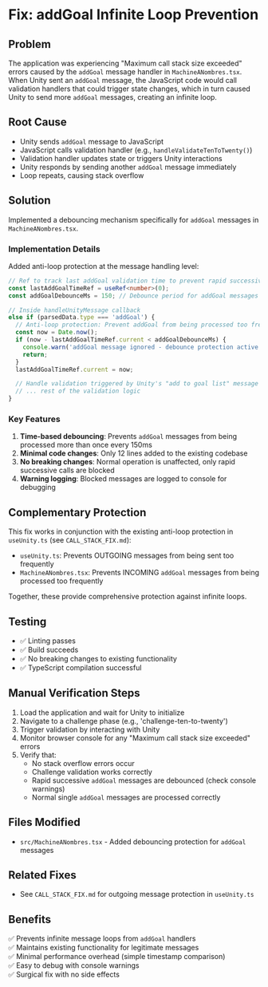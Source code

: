 # Fix: addGoal Infinite Loop Prevention

## Problem
The application was experiencing "Maximum call stack size exceeded" errors caused by the `addGoal` message handler in `MachineANombres.tsx`. When Unity sent an `addGoal` message, the JavaScript code would call validation handlers that could trigger state changes, which in turn caused Unity to send more `addGoal` messages, creating an infinite loop.

## Root Cause
- Unity sends `addGoal` message to JavaScript
- JavaScript calls validation handler (e.g., `handleValidateTenToTwenty()`)
- Validation handler updates state or triggers Unity interactions
- Unity responds by sending another `addGoal` message immediately
- Loop repeats, causing stack overflow

## Solution
Implemented a debouncing mechanism specifically for `addGoal` messages in `MachineANombres.tsx`.

### Implementation Details

Added anti-loop protection at the message handling level:

```typescript
// Ref to track last addGoal validation time to prevent rapid successive calls
const lastAddGoalTimeRef = useRef<number>(0);
const addGoalDebounceMs = 150; // Debounce period for addGoal messages

// Inside handleUnityMessage callback
else if (parsedData.type === 'addGoal') {
  // Anti-loop protection: Prevent addGoal from being processed too frequently
  const now = Date.now();
  if (now - lastAddGoalTimeRef.current < addGoalDebounceMs) {
    console.warn('addGoal message ignored - debounce protection active');
    return;
  }
  lastAddGoalTimeRef.current = now;

  // Handle validation triggered by Unity's "add to goal list" message
  // ... rest of the validation logic
}
```

### Key Features
1. **Time-based debouncing**: Prevents `addGoal` messages from being processed more than once every 150ms
2. **Minimal code changes**: Only 12 lines added to the existing codebase
3. **No breaking changes**: Normal operation is unaffected, only rapid successive calls are blocked
4. **Warning logging**: Blocked messages are logged to console for debugging

## Complementary Protection
This fix works in conjunction with the existing anti-loop protection in `useUnity.ts` (see `CALL_STACK_FIX.md`):
- `useUnity.ts`: Prevents OUTGOING messages from being sent too frequently
- `MachineANombres.tsx`: Prevents INCOMING `addGoal` messages from being processed too frequently

Together, these provide comprehensive protection against infinite loops.

## Testing
- ✅ Linting passes
- ✅ Build succeeds  
- ✅ No breaking changes to existing functionality
- ✅ TypeScript compilation successful

## Manual Verification Steps
1. Load the application and wait for Unity to initialize
2. Navigate to a challenge phase (e.g., 'challenge-ten-to-twenty')
3. Trigger validation by interacting with Unity
4. Monitor browser console for any "Maximum call stack size exceeded" errors
5. Verify that:
   - No stack overflow errors occur
   - Challenge validation works correctly
   - Rapid successive `addGoal` messages are debounced (check console warnings)
   - Normal single `addGoal` messages are processed correctly

## Files Modified
- `src/MachineANombres.tsx` - Added debouncing protection for `addGoal` messages

## Related Fixes
- See `CALL_STACK_FIX.md` for outgoing message protection in `useUnity.ts`

## Benefits
✅ Prevents infinite message loops from `addGoal` handlers  
✅ Maintains existing functionality for legitimate messages  
✅ Minimal performance overhead (simple timestamp comparison)  
✅ Easy to debug with console warnings  
✅ Surgical fix with no side effects  

